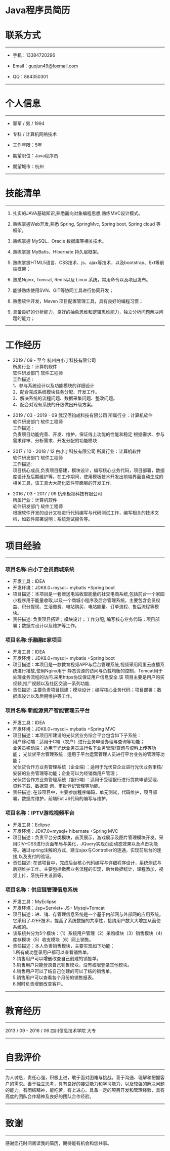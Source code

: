 # Java程序员简历  



# 联系方式

---

 - 手机：13384720296 

 - Email：guojun49@foxmail.com 

 - QQ：864350301

---

# 个人信息

---

 - 郭军 / 男 / 1994
 - 专科 / 计算机网络技术
 - 工作年限：5年

 - 期望职位：Java程序员
 - 期望城市：杭州

---

# 技能清单

---

 1. 扎实的JAVA基础知识,熟悉面向对象编程思想,熟练MVC设计模式。

 2. 熟练掌握Web开发,熟悉 Spring, SpringMvc, Spring boot, Spring cloud 等框架。
 3. 熟练掌握 MySQL、Oracle 数据库等相关技术。
 4. 熟练掌握 MyBatis、Hibernate 持久层框架。
 5. 熟练掌握HTML5语言、CSS技术、js、ajax等技术，以及bootstrap、Ext等前端框架；
 6. 熟悉Nginx, Tomcat, Redis以及 Linux 系统，常用命令以及项目发布。
 7. 能够熟练使用SVN、GIT等协同工具进行协同开发；
 8. 熟悉软件开发，Maven 项目配置管理工具，具有良好的编程习惯； 
 9. 具备良好的分析能力，良好的抽象思维和逻辑思维能力，独立分析问题解决问题的能力；

---

# 工作经历

 - 2019 / 09 - 至今 杭州白小丁科技有限公司   
    所属行业：计算机软件  
    软件研发部门 软件工程师  
    工作描述 :  
    1、参与系统设计以及功能模块的详细设计   
    2、配合完成系统模块任务分配、开发工作。  
    3、解决系统的流程问题、数据采集问题、整改问题。    
    4、配合对现有系统的升级做出升级方案。 

- 2019 / 03 - 2019 - 09 武汉佰钧成科技有限公司
    所属行业：计算机软件  
    软件研发部门 软件工程师    
    工作描述 :  
    负责项目功能完善、开发、维护，保证线上功能的性能和稳定
    根据需求、参与需求评审、分析需求、开发分配的功能模块      
    
    
 - 2017 / 10 - 2018 / 12   白小丁科技有限公司
    所属行业：计算机软件  
    软件研发部门 软件工程师  
    工作描述:   
    项目核心成员,负责项目搭建，模块设计，编写核心业务代码，项目部署，数据库设计及后期维护等。在工作期间，使用模板技术开发出前端界面自动生成的相关工具，该工具大大简化软件界面层的开发工作.


-  2016 / 03 - 2017 / 09 杭州极视科技有限公司  
   所属行业：计算机软件  
   软件研发部门 软件工程师  
   根据软件开发的设计文档进行代码编写与代码测试工作，编写相关的技术文档，如软件部署说明；系统测试报告等。

---
# 项目经验

---

### 项目名称:白小丁会员商城系统

- 开发工具：IDEA
- 开发环境：JDK8.0+mysql+ mybatis +Spring boot
- 项目描述：本项目是一套赠送电站收取能量的社交电商系统,包括前台一个家园小程序用于能量收取,以及一个商城小程序及后台管理系统，主要包含会员权益、积分提现、生活缴费、电站购买、电站能量、订单流程、售后流程等模块。 
- 责任描述: 负责项目搭建；模块设计；工作分配; 编写核心业务代码；项目部署；数据库设计以及维护等工作。

### 项目名称:乐融融E家项目

- 开发工具：IDEA
- 开发环境：JDK8.0+mysql+ mybatis +Spring boot
- 项目描述：本项目是一款教育视频APP与后台管理系统,视频采用阿里云直播系统进行播放,使用Nginx用于
静态资源的访问与负载均衡的控制，Tomcat用于处理业务流程的访问.采用https协议保证用户信息安全.该
项目主要是用户购买视频,推广视频以及社区交流一系列功能.
- 责任描述: 主要负责项目搭建；模块设计；编写核心业务代码；项目部署；数据库设计以及后期维护等工作。

### 项目名称:新能源资产智能管理云平台
- 开发工具：IDEA
- 开发环境：JDK8.0+mysql+ mybatis +Spring MVC
- 项目描述：本项目所建设的光伏贷业务综合平台包含如下子系统：     
用户移动端：适用于C端（农户）进行业务申请办理与查询等功能；  
业务员移动端：适用于光伏业务员进行名下业务管理/查询与资料上传等功能； 
光伏贷平台管理系统：适用于平台运营管理人员进行平台业务的管理等功能；    
光伏贷合作方业务管理系统（企业端）：适用于光伏贷企业进行光伏业务审核/安装的业务管理等功能；企业可以为经销商用户管理；     
光伏贷合作方业务管理系统（银行端）：适用于受理银行进行贷款申请受理、资料下载、数据查
询、审批登记管理等功能。
- 责任描述: 在该项目中，主要参加程序编码，单元测试，代码维护，项目部署，数据库维护，前端Ext JS代码的编写与维护。

### 项目名称：IPTV游戏视频平台
- 开发工具：Eclipse
- 开发环境：JDK7.0+mysql+ hibernate +Spring MVC
- 项目描述：负责平台分类模块，首页展示，游戏展示及图片管理模块开发。采用DIV+CSS进行页面布局与美化，JQuery实现页面动态效果以及点击功能等。通过spring注解的方式，建立ajax与Controller的连通，实现前后台的连接,以及支付的验证。
- 责任描述: 在该项目中，完成后台核心代码编写与详细程序设计，系统测试与后期维护工作。主要包括缴费业务流程的实现，后台数据统计，课程添加，视频上传，系统开关设置等。

### 项目名称：供应链管理信息系统
- 开发工具：MyEclipse  
- 开发环境：Jsp+Servlet+ JS+ Mysql+Tomcat  
- 项目描述：进、销、存管理信息系统是一个基于内部网与外部网的应用系统，它采用了J2EE技术，提高了系统数据的共享性，接纳用户数大大增加从而使系统的。   
- 该系统共分为5个模块：（1）系统用户管理（2）采购模块（3）销售模块（4）库存模块（5）收支模块（6）网上销售。    
- 责任描述：本人负责销售模块，主要实现如下功能：     
    1.所有成功登录用户都可以查看销售单。  
    2.销售用户可以增删改查自己创建的销售单。    
    3.销售用户只能登录自己销售模块，没有权限登录其他模块。  
    4.销售用户可以了结自己创建的可以了结的销售单。     
    5.销售用户可以查看各个月份的销售报表。     
    6.同时负责增删改查客户。    


---
# 教育经历

---
 2013 / 09 - 2016 / 06 四川信息技术学院 大专

---
# 自我评价

---

为人诚恳，责任心强，积极上进，敢于面对困难与挑战。善于沟通、理解和把握客户的需求。善于独立思考，具有良好的接受能力和学习能力，以及较强的解决问题的能力。有团结精神，能吃苦，有上进心。具备一定的项目开发和管理经验，具有高度的团队合作精神及良好的团队合作经验。

---
# 致谢

---

感谢您花时间阅读我的简历，期待能有机会和您共事。
